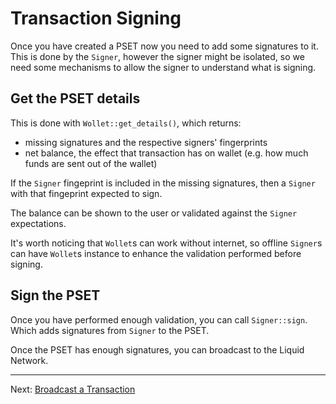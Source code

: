 # Transaction Signing
Once you have created a PSET now you need to add some signatures to it.
This is done by the `Signer`,
however the signer might be isolated,
so we need some mechanisms to allow the signer to understand what is signing.

## Get the PSET details
This is done with `Wollet::get_details()`, which returns:
* missing signatures and the respective signers' fingerprints
* net balance, the effect that transaction has on wallet (e.g. how much funds are sent out of the wallet)

If the `Signer` fingeprint is included in the missing signatures,
then a `Signer` with that fingeprint expected to sign.

The balance can be shown to the user or validated against the `Signer` expectations.

It's worth noticing that `Wollet`s can work without internet,
so offline `Signer`s can have `Wollet`s instance to enhance the validation performed before signing.

## Sign the PSET
Once you have performed enough validation, you can call `Signer::sign`.
Which adds signatures from `Signer` to the PSET.

Once the PSET has enough signatures, you can broadcast to the Liquid Network.

----

Next: [Broadcast a Transaction](broadcast.md)
